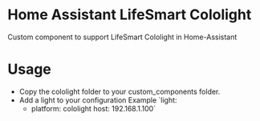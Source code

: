 # Home Assistant LifeSmart Cololight
Custom component to support LifeSmart Cololight in Home-Assistant

# Usage
- Copy the cololight folder to your custom_components folder.
- Add a light to your configuration
  Example
`light:
  - platform: cololight
    host: 192.168.1.100`
